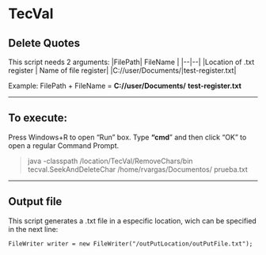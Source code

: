 # TecVal


## Delete Quotes

This script needs 2 arguments:
|FilePath| FileName |
|--|--|
|Location of .txt register  |  Name of file register|
|C://user/Documents/|test-register.txt|

Example:
FilePath + FileName = **C://user/Documents/** **test-register.txt**
_________

## To execute: 

Press Windows+R to open “Run” box. Type **“cmd**” and then click “OK” to open a regular Command Prompt.
> java -classpath /location/TecVal/RemoveChars/bin tecval.SeekAndDeleteChar /home/rvargas/Documentos/ prueba.txt
_________

## Output file

This script generates a .txt file in a especific location, wich can be specified in the next line: 

    FileWriter writer = new FileWriter("/outPutLocation/outPutFile.txt");

